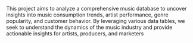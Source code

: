 This project aims to analyze a comprehensive music database to uncover insights into music consumption trends, artist performance, genre popularity, and customer behavior. By leveraging various data tables, we seek to understand the dynamics of the music industry and provide actionable insights for artists, producers, and marketers
